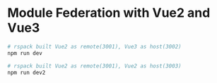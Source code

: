 # Module Federation with Vue2 and Vue3

```sh
# rspack built Vue2 as remote(3001), Vue3 as host(3002)
npm run dev

# rspack built Vue2 as remote(3001), Vue2 as host(3003)
npm run dev2
```
